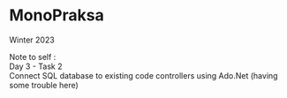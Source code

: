# MonoPraksa
Winter 2023


Note to self :  
  Day 3 - Task 2  
    Connect SQL database to existing code controllers using Ado.Net (having some trouble here)  
